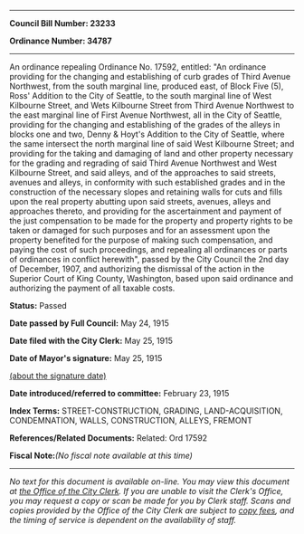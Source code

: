 

********

**Council Bill Number: 23233**
   
**Ordinance Number: 34787**
********

 An ordinance repealing Ordinance No. 17592, entitled: "An ordinance providing for the changing and establishing of curb grades of Third Avenue Northwest, from the south marginal line, produced east, of Block Five (5), Ross' Addition to the City of Seattle, to the south marginal line of West Kilbourne Street, and Wets Kilbourne Street from Third Avenue Northwest to the east marginal line of First Avenue Northwest, all in the City of Seattle, providing for the changing and establishing of the grades of the alleys in blocks one and two, Denny & Hoyt's Addition to the City of Seattle, where the same intersect the north marginal line of said West Kilbourne Street; and providing for the taking and damaging of land and other property necessary for the grading and regrading of said Third Avenue Northwest and West Kilbourne Street, and said alleys, and of the approaches to said streets, avenues and alleys, in conformity with such established grades and in the construction of the necessary slopes and retaining walls for cuts and fills upon the real property abutting upon said streets, avenues, alleys and approaches thereto, and providing for the ascertainment and payment of the just compensation to be made for the property and property rights to be taken or damaged for such purposes and for an assessment upon the property benefited for the purpose of making such compensation, and paying the cost of such proceedings, and repealing all ordinances or parts of ordinances in conflict herewith", passed by the City Council the 2nd day of December, 1907, and authorizing the dismissal of the action in the Superior Court of King County, Washington, based upon said ordinance and authorizing the payment of all taxable costs.

**Status:** Passed
   
**Date passed by Full Council:** May 24, 1915
   
**Date filed with the City Clerk:** May 25, 1915
   
**Date of Mayor's signature:** May 25, 1915
   
[(about the signature date)](/~public/approvaldate.htm)
   
   
   
**Date introduced/referred to committee:** February 23, 1915
   
   
**Index Terms:** STREET-CONSTRUCTION, GRADING, LAND-ACQUISITION, CONDEMNATION, WALLS, CONSTRUCTION, ALLEYS, FREMONT

**References/Related Documents:** Related: Ord 17592

**Fiscal Note:**_(No fiscal note available at this time)_
********

_No text for this document is available on-line. You may view this document at [the Office of the City Clerk](http://www.seattle.gov/leg/clerk/contactUs.htm). If you are unable to visit the Clerk's Office, you may request a copy or scan be made for you by Clerk staff. Scans and copies provided by the Office of the City Clerk are subject to [copy fees](http://clerk.seattle.gov/~public/clerkfees.htm), and the timing of service is dependent on the availability of staff._

